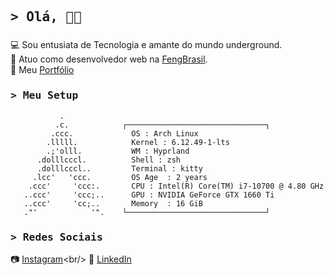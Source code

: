<h2 align="left">
        <samp>&gt; Olá, 👋🤙
        </samp>
</h2>

###

💻 Sou entusiata de Tecnologia e amante do mundo underground. <br/>
📍 Atuo como desenvolvedor web na [FengBrasil](https://www.linkedin.com/company/feng-brasil/). <br/>
📖 Meu [Portfólio](https://patrick-b-marques.web.app/)
 
<h3 align="start">
        <samp>&gt; Meu Setup
        </samp>
</h3>

```
           .              
          .c.            ┌───────────────────────────────┐ 
         .ccc.           ​  OS : Arch Linux
        .lllll.          ​  Kernel : 6.12.49-1-lts
        .;'olll.         ​  WM : Hyprland 
      .dolllcccl.        ​  Shell : zsh
      .dolllcccl..         Terminal : kitty 
     .lcc'   'ccc.       ​  OS Age  : 2 years
    .ccc'     'ccc:.      ​ CPU : Intel(R) Core(TM) i7-10700 @ 4.80 GHz
   ..ccc'     'ccc;..      GPU : NVIDIA GeForce GTX 1660 Ti 
   ..ccc'     'cc;..       Memory  : 16 GiB
   ."'            '".    └───────────────────────────────┘  
```

<h3 align="start">
        <samp>&gt; Redes Sociais
        </samp>
</h3>

📷 [Instagram](https://www.instagram.com/patrickmarques__)<br/>
🔗 [LinkedIn](https://www.linkedin.com/in/patrick-belfort-91253b200/)

